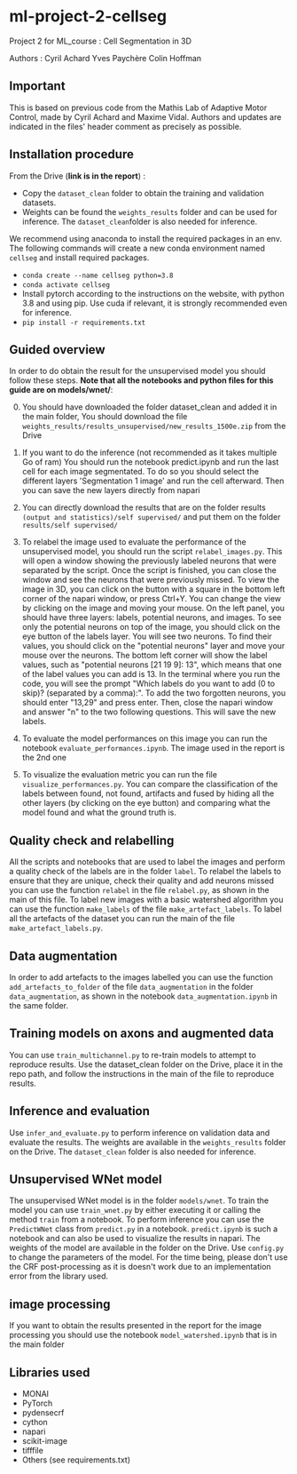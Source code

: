 # ml-project-2-cellseg
 Project 2 for ML_course : Cell Segmentation in 3D

Authors :
Cyril Achard
Yves Paychère
Colin Hoffman

## Important

This is based on previous code from the Mathis Lab of Adaptive Motor Control, made by Cyril Achard and Maxime Vidal.
Authors and updates are indicated in the files' header comment as precisely as possible.

## Installation procedure

From the Drive (**link is in the report**) :

- Copy the `dataset_clean` folder to obtain the training and validation datasets.
- Weights can be found the `weights_results` folder and can be used for inference. The `dataset_clean`folder is also needed for inference. 

We recommend using anaconda to install the required packages in an env. 
The following commands will create a new conda environment named `cellseg` and install required packages.

- `conda create --name cellseg python=3.8`
- `conda activate cellseg`
- Install pytorch according to the instructions on the website, with python 3.8 and using pip. Use cuda if relevant, it is strongly recommended even for inference.
- `pip install -r requirements.txt`

## Guided overview

In order to do obtain the result for the unsupervised model you should follow these steps. **Note that all the notebooks and python files for this guide are on models/wnet/**:

0. You should have downloaded the folder dataset_clean and added it in the main folder, You should download the file `weights_results/results_unsupervised/new_results_1500e.zip` from the Drive

1. If you want to do the inference (not recommended as it takes multiple Go of ram) You should run the notebook predict.ipynb and run the last cell for each image segmentated. To do so you should select the different layers 'Segmentation 1 image' and run the cell afterward. Then you can save the new layers directly from napari

1. You can directly download the results that are on the folder results `(output and statistics)/self supervised/` and put them on the folder `results/self supervised/`

2. To relabel the image used to evaluate the performance of the unsupervised model, you should run the script `relabel_images.py`. This will open a window showing the previously labeled neurons that were separated by the script. Once the script is finished, you can close the window and see the neurons that were previously missed. To view the image in 3D, you can click on the button with a square in the bottom left corner of the napari window, or press Ctrl+Y. You can change the view by clicking on the image and moving your mouse. On the left panel, you should have three layers: labels, potential neurons, and images. To see only the potential neurons on top of the image, you should click on the eye button of the labels layer. You will see two neurons. To find their values, you should click on the "potential neurons" layer and move your mouse over the neurons. The bottom left corner will show the label values, such as "potential neurons [21 19 9]: 13", which means that one of the label values you can add is 13. In the terminal where you run the code, you will see the prompt "Which labels do you want to add (0 to skip)? (separated by a comma):". To add the two forgotten neurons, you should enter "13,29" and press enter. Then, close the napari window and answer "n" to the two following questions. This will save the new labels.

3. To evaluate the model performances on this image you can run the notebook `evaluate_performances.ipynb`. The image used in the report is the 2nd one

4. To visualize the evaluation metric you can run the file `visualize_performances.py`. You can compare the classification of the labels between found, not found, artifacts and fused by hiding all the other layers (by clicking on the eye button) and comparing what the model found and what the ground truth is.

## Quality check and relabelling
All the scripts and notebooks that are used to label the images and perform a quality check of the labels are in the folder `label`.
To relabel the labels to ensure that they are unique, check their quality and add neurons missed you can use the function `relabel` in the file `relabel.py`, as shown in the main of this file.
To label new images with a basic watershed algorithm you can use the function `make_labels` of the file `make_artefact_labels`. To label all the artefacts of the dataset you can run the main of the file `make_artefact_labels.py`.

## Data augmentation
In order to add artefacts to the images labelled you can use the function `add_artefacts_to_folder` of the file `data_augmentation` in the folder `data_augmentation`, as shown in the notebook `data_augmentation.ipynb` in the same folder.

## Training models on axons and augmented data
You can use `train_multichannel.py` to re-train models to attempt to reproduce results. Use the dataset_clean folder on the Drive, place it in the repo path, and follow the instructions in the main of the file to reproduce results.

## Inference and evaluation
Use `infer_and_evaluate.py` to perform inference on validation data and evaluate the results. The weights are available in the `weights_results` folder on the Drive. The `dataset_clean` folder is also needed for inference.

## Unsupervised WNet model
The unsupervised WNet model is in the folder `models/wnet`. To train the model you can use `train_wnet.py` by either executing it or calling the method `train` from a notebook. 
To perform inference you can use the `PredictWNet` class from `predict.py` in a notebook. `predict.ipynb` is such a notebook and can also be used to visualize the results in napari. The weights of the model are available in the folder on the Drive. Use `config.py` to change the parameters of the model. For the time being, please don't use the CRF post-processing as it is doesn't work due to an implementation error from the library used.

## image processing
 If you want to obtain the results presented in the report for the image processing you should use the notebook `model_watershed.ipynb` that is in the main folder

## Libraries used
- MONAI
- PyTorch
- pydensecrf
- cython
- napari
- scikit-image
- tifffile
- Others (see requirements.txt)
